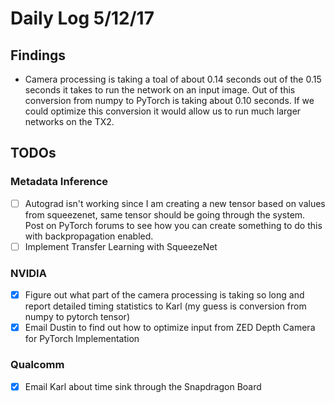   # Daily Log 5/12/17
  ## Findings
  - Camera processing is taking a toal of about 0.14 seconds out of the 0.15 seconds it takes to run the network on an input image. Out of this conversion from numpy to PyTorch is taking about 0.10 seconds. If we could optimize this conversion it would allow us to run much larger networks on the TX2.
  ## TODOs
  ### Metadata Inference
  - [ ] Autograd isn't working since I am creating a new tensor based on values from squeezenet, same tensor should be going through the system. Post on PyTorch forums to see how you can create something to do this with backpropagation enabled.
  - [ ] Implement Transfer Learning with SqueezeNet
  ### NVIDIA
  - [x] Figure out what part of the camera processing is taking so long and report detailed timing statistics to Karl (my guess is conversion from numpy to pytorch tensor)
  - [x] Email Dustin to find out how to optimize input from ZED Depth Camera for PyTorch Implementation
  ### Qualcomm
  - [x] Email Karl about time sink through the Snapdragon Board
